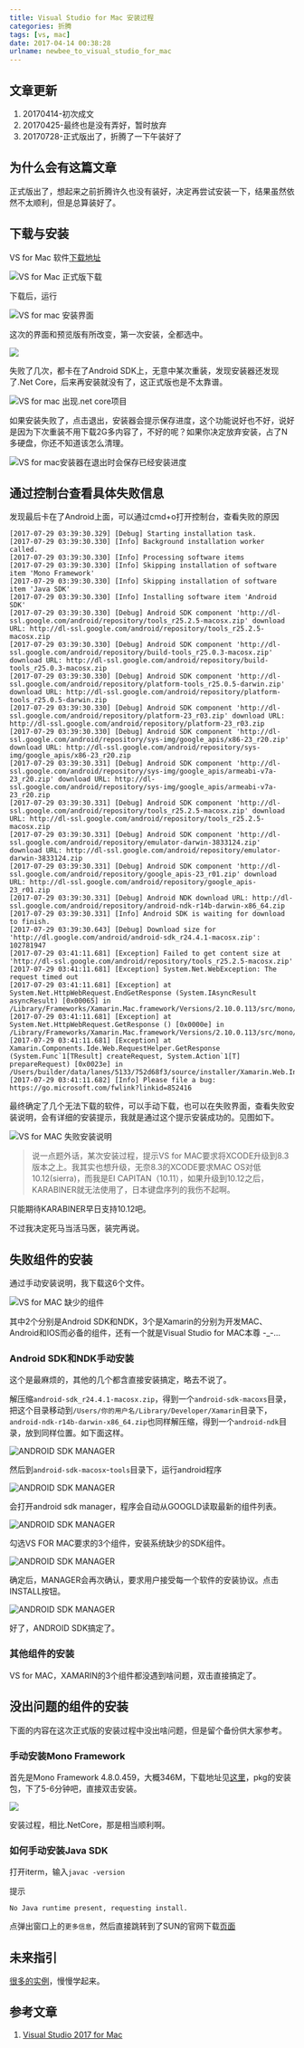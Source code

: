```yaml
---
title: Visual Studio for Mac 安装过程
categories: 折腾
tags: [vs, mac]
date: 2017-04-14 00:38:28
urlname: newbee_to_visual_studio_for_mac
---
```


## 文章更新

1. 20170414-初次成文
2. 20170425-最终也是没有弄好，暂时放弃
3. 20170728-正式版出了，折腾了一下午装好了

## 为什么会有这篇文章

正式版出了，想起来之前折腾许久也没有装好，决定再尝试安装一下，结果虽然依然不太顺利，但是总算装好了。

## 下载与安装

VS for Mac 软件[下载地址](https://www.visualstudio.com/vs/visual-studio-mac/)

![VS for Mac 正式版下载](20170414-Visual-Studio-for-Mac-安装过程/vsformac1.png)

下载后，运行

![VS for mac 安装界面](20170414-Visual-Studio-for-Mac-安装过程/vsformac2.png)

这次的界面和预览版有所改变，第一次安装，全都选中。

![](20170414-Visual-Studio-for-Mac-安装过程/vsformac3.png)

失败了几次，都卡在了Android SDK上，无意中某次重装，发现安装器还发现了.Net Core，后来再安装就没有了，这正式版也是不太靠谱。

![VS for mac 出现.net core项目](20170414-Visual-Studio-for-Mac-安装过程/vsformac5.png)

如果安装失败了，点击退出，安装器会提示保存进度，这个功能说好也不好，说好是因为下次重装不用下载2G多内容了，不好的呢？如果你决定放弃安装，占了N多硬盘，你还不知道该怎么清理。

![VS for mac安装器在退出时会保存已经安装进度](20170414-Visual-Studio-for-Mac-安装过程/vsformac4.png)

## 通过控制台查看具体失败信息

发现最后卡在了Android上面，可以通过cmd+o打开控制台，查看失败的原因

``` accesslog
[2017-07-29 03:39:30.329] [Debug] Starting installation task.
[2017-07-29 03:39:30.330] [Info] Background installation worker called.
[2017-07-29 03:39:30.330] [Info] Processing software items
[2017-07-29 03:39:30.330] [Info] Skipping installation of software item 'Mono Framework'
[2017-07-29 03:39:30.330] [Info] Skipping installation of software item 'Java SDK'
[2017-07-29 03:39:30.330] [Info] Installing software item 'Android SDK'
[2017-07-29 03:39:30.330] [Debug] Android SDK component 'http://dl-ssl.google.com/android/repository/tools_r25.2.5-macosx.zip' download URL: http://dl-ssl.google.com/android/repository/tools_r25.2.5-macosx.zip
[2017-07-29 03:39:30.330] [Debug] Android SDK component 'http://dl-ssl.google.com/android/repository/build-tools_r25.0.3-macosx.zip' download URL: http://dl-ssl.google.com/android/repository/build-tools_r25.0.3-macosx.zip
[2017-07-29 03:39:30.330] [Debug] Android SDK component 'http://dl-ssl.google.com/android/repository/platform-tools_r25.0.5-darwin.zip' download URL: http://dl-ssl.google.com/android/repository/platform-tools_r25.0.5-darwin.zip
[2017-07-29 03:39:30.330] [Debug] Android SDK component 'http://dl-ssl.google.com/android/repository/platform-23_r03.zip' download URL: http://dl-ssl.google.com/android/repository/platform-23_r03.zip
[2017-07-29 03:39:30.330] [Debug] Android SDK component 'http://dl-ssl.google.com/android/repository/sys-img/google_apis/x86-23_r20.zip' download URL: http://dl-ssl.google.com/android/repository/sys-img/google_apis/x86-23_r20.zip
[2017-07-29 03:39:30.331] [Debug] Android SDK component 'http://dl-ssl.google.com/android/repository/sys-img/google_apis/armeabi-v7a-23_r20.zip' download URL: http://dl-ssl.google.com/android/repository/sys-img/google_apis/armeabi-v7a-23_r20.zip
[2017-07-29 03:39:30.331] [Debug] Android SDK component 'http://dl-ssl.google.com/android/repository/tools_r25.2.5-macosx.zip' download URL: http://dl-ssl.google.com/android/repository/tools_r25.2.5-macosx.zip
[2017-07-29 03:39:30.331] [Debug] Android SDK component 'http://dl-ssl.google.com/android/repository/emulator-darwin-3833124.zip' download URL: http://dl-ssl.google.com/android/repository/emulator-darwin-3833124.zip
[2017-07-29 03:39:30.331] [Debug] Android SDK component 'http://dl-ssl.google.com/android/repository/google_apis-23_r01.zip' download URL: http://dl-ssl.google.com/android/repository/google_apis-23_r01.zip
[2017-07-29 03:39:30.331] [Debug] Android NDK download URL: http://dl-ssl.google.com/android/repository/android-ndk-r14b-darwin-x86_64.zip
[2017-07-29 03:39:30.331] [Info] Android SDK is waiting for download to finish.
[2017-07-29 03:39:30.643] [Debug] Download size for 'http://dl.google.com/android/android-sdk_r24.4.1-macosx.zip': 102781947
[2017-07-29 03:41:11.681] [Exception] Failed to get content size at 'http://dl-ssl.google.com/android/repository/tools_r25.2.5-macosx.zip'
[2017-07-29 03:41:11.681] [Exception] System.Net.WebException: The request timed out
[2017-07-29 03:41:11.681] [Exception] at System.Net.HttpWebRequest.EndGetResponse (System.IAsyncResult asyncResult) [0x00065] in /Library/Frameworks/Xamarin.Mac.framework/Versions/2.10.0.113/src/mono/mcs/class/System/System.Net/HttpWebRequest.cs:1025
[2017-07-29 03:41:11.681] [Exception] at System.Net.HttpWebRequest.GetResponse () [0x0000e] in /Library/Frameworks/Xamarin.Mac.framework/Versions/2.10.0.113/src/mono/mcs/class/System/System.Net/HttpWebRequest.cs:1037
[2017-07-29 03:41:11.681] [Exception] at Xamarin.Components.Ide.Web.RequestHelper.GetResponse (System.Func`1[TResult] createRequest, System.Action`1[T] prepareRequest) [0x0023e] in /Users/builder/data/lanes/5133/752d68f3/source/installer/Xamarin.Web.Installer/MonoDevelop.Core.Web/RequestHelper.cs:83
[2017-07-29 03:41:11.682] [Info] Please file a bug: https://go.microsoft.com/fwlink?linkid=852416
```

最终确定了几个无法下载的软件，可以手动下载，也可以在失败界面，查看失败安装说明，会有详细的安装提示，我就是通过这个提示安装成功的。见图如下。

![VS for MAC 失败安装说明](20170414-Visual-Studio-for-Mac-安装过程/vsformac10.png)

> 说一点题外话，某次安装过程，提示VS for MAC要求将XCODE升级到8.3版本之上。我其实也想升级，无奈8.3的XCODE要求MAC OS对低10.12(sierra)，而我是EI CAPITAN（10.11），如果升级到10.12之后，KARABINER就无法使用了，日本键盘序列的我伤不起啊。

只能期待KARABINER早日支持10.12吧。

不过我决定死马当活马医，装完再说。

## 失败组件的安装
通过手动安装说明，我下载这6个文件。

![VS for MAC 缺少的组件](20170414-Visual-Studio-for-Mac-安装过程/vsformac11.png)

其中2个分别是Android SDK和NDK，3个是Xamarin的分别为开发MAC、Android和IOS而必备的组件，还有一个就是Visual Studio for MAC本尊 -_-...

### Android SDK和NDK手动安装
这个是最麻烦的，其他的几个都含直接安装搞定，略去不说了。

解压缩`android-sdk_r24.4.1-macosx.zip`，得到一个`android-sdk-macoxs`目录，把这个目录移动到`/Users/你的用户名/Library/Developer/Xamarin`目录下，`android-ndk-r14b-darwin-x86_64.zip`也同样解压缩，得到一个`android-ndk`目录，放到同样位置。如下面这样。

![ANDROID SDK MANAGER](20170414-Visual-Studio-for-Mac-安装过程/vsformac12.png)

然后到`android-sdk-macosx`-`tools`目录下，运行android程序

![ANDROID SDK MANAGER](20170414-Visual-Studio-for-Mac-安装过程/vsformac6.png)

会打开android sdk manager，程序会自动从GOOGLD读取最新的组件列表。

![ANDROID SDK MANAGER](20170414-Visual-Studio-for-Mac-安装过程/vsformac7.png)

勾选VS FOR MAC要求的3个组件，安装系统缺少的SDK组件。

![ANDROID SDK MANAGER](20170414-Visual-Studio-for-Mac-安装过程/vsformac8.png)

确定后，MANAGER会再次确认，要求用户接受每一个软件的安装协议。点击INSTALL按钮。

![ANDROID SDK MANAGER](20170414-Visual-Studio-for-Mac-安装过程/vsformac9.png)

好了，ANDROID SDK搞定了。

### 其他组件的安装

VS for MAC，XAMARIN的3个组件都没遇到啥问题，双击直接搞定了。

## 没出问题的组件的安装
下面的内容在这次正式版的安装过程中没出啥问题，但是留个备份供大家参考。

### 手动安装Mono Framework

首先是Mono Framework 4.8.0.459，大概346M，下载地址见[这里](https://dl.xamarin.com/MonoFrameworkMDK/Macx86/MonoFramework-MDK-4.8.0.459.macos10.xamarin.universal.pkg)，pkg的安装包，下了5-6分钟吧，直接双击安装。

![](vsformac5.png)

安装过程，相比.NetCore，那是相当顺利啊。

### 如何手动安装Java SDK

打开iterm，输入`javac -version`

提示

``` accesslog
No Java runtime present, requesting install.
```

点弹出窗口上的`更多信息`，然后直接跳转到了SUN的官网下载[页面](http://www.oracle.com/technetwork/java/javase/downloads/index.html)

## 未来指引

[很多的实例](https://github.com/xamarin)，慢慢学起来。

## 参考文章

1. [Visual Studio 2017 for Mac](https://www.visualstudio.com/en-us/news/releasenotes/vs2017-mac-relnotes)